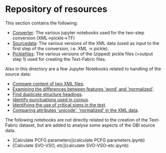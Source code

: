 # Repository of resources

This section contains the following:
  * [Converter](converter#readme): The various jupyter notebooks used for the two-step conversion (XML->pickle->TF)
  * [Sourcedata](sourcedata#readme): The various versions of the XML data (used as input to the first step of the conversion, i.e. XML -> pickle).
  * [Picklefiles](picklefiles#readme): The various versions of the (zipped) pickle files (=output step 1) used for creating the Text-Fabric files.

Also in this directory are a few Jupyter Notebooks related to handling of the source data:
 * [Compare content of two XML files](CompareTwoXMLfiles.ipynb).
 * [Examining the differences between features 'word' and 'normalized'](differences_word_normalized.ipynb).
 * [Find duplicate structure headings](duplicate.ipynb).
 * [Identify punctuations used in corpus](identify_punctuations.ipynb).
 * [Identifying the use of critical signs in the text](identifying_critical_signs.ipynb).
 * [Comparing attributes 'unicode', 'normalized' in the XML data](unicode_normalized_tagvalue_comparison.ipynb).

The following notebooks are not directly related to the creation of the Text-Fabric dataset, but are added to analyse some aspects of the GBI source data.
 * [Calculate PCFG parameters](calculate PCFG parameters.ipynb)
 * [Calculate SVO-VSO, etc](calculate SVO-VSO-etc.ipynb)

